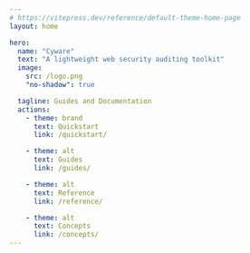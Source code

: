 ```yaml
---
# https://vitepress.dev/reference/default-theme-home-page
layout: home

hero:
  name: "Cyware"
  text: "A lightweight web security auditing toolkit"
  image:
    src: /logo.png
    "no-shadow": true

  tagline: Guides and Documentation
  actions:
    - theme: brand
      text: Quickstart
      link: /quickstart/

    - theme: alt
      text: Guides
      link: /guides/

    - theme: alt
      text: Reference
      link: /reference/

    - theme: alt
      text: Concepts
      link: /concepts/
---
```


